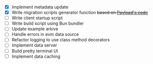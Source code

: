 - [X] Implement metadata update
- [X] Write migration scripts generator function ~~based on [Payload's code](https://github.com/payloadcms/payload/blob/main/packages/db-postgres/src/createMigration.ts)~~
- [ ] Write client startup script
- [ ] Write build script using Bun bundler
- [ ] Update example arkive
- [ ] Handle errors in evm data source
- [ ] Refactor logging to use class method decorators
- [ ] Implement data server
- [ ] Build pretty terminal UI
- [ ] Implement data caching